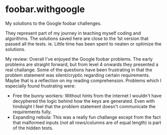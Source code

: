 # foobar.withgoogle
My solutions to the Google foobar challenges.

They represent part of my journey in teaching myself coding and algorithms.
The solutions saved here are close to the 1st version that passed all the tests. ie. Little time has been spent to neaten or optimize the solutions.

My review:
Overall I've enjoyed the Google foobar problems. The early problems are straight forward, but from level 4 onwards they presented a real challange. Some of the questions have been frustrating in that the problem statement was silent/cryptic regarding certain requirements. Maybe that is a reflection on my reading comprehension. Problems which I especially found frustrating were:
- Free the bunny workers: Without hints from the internet I wouldn't have decyphered the logic behind how the keys are generated. Even with hindsight I feel that the problem statement doesn't communicate the requirements fully.
- Expanding nebula: This was a really fun challange except from the fact that malformed inputs (not all rows/columns are of equal length) is part of the hidden tests.
